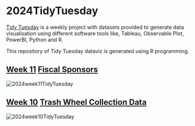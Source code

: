 # 2024TidyTuesday
[Tidy Tuesday](https://github.com/rfordatascience/tidytuesday?tab=readme-ov-file) is a weekly project with datasets provided to generate data visualisation using different software tools like, Tableau, Observable Plot, PowerBI, Python and R.

This repository of Tidy Tuesday dataviz is generated using R programming.

## [Week 11](https://github.com/sndaba/2024TidyTuesday/tree/main/week11) [Fiscal Sponsors](https://github.com/rfordatascience/tidytuesday/blob/master/data/2024/2024-03-12/readme.md)
![2024week11TidyTuesday](https://github.com/sndaba/2024TidyTuesday/assets/53818579/77cbe6a7-288e-4682-a008-fb67ce372184)


## [Week 10](https://github.com/sndaba/2024TidyTuesday/tree/main/week10) [Trash Wheel Collection Data](https://github.com/rfordatascience/tidytuesday/blob/master/data/2024/2024-03-05/readme.md)
![2024week10TidyTuesday](https://github.com/sndaba/2024TidyTuesday/assets/53818579/68a8d9a5-8e9b-4e3b-94cf-2a551c8619d7)
